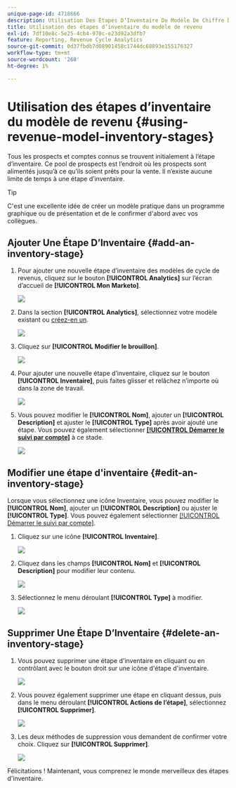 ```yaml
---
unique-page-id: 4718666
description: Utilisation Des Étapes D’Inventaire Du Modèle De Chiffre D’Affaires - Documents Marketo - Documentation Du Produit
title: Utilisation des étapes d’inventaire du modèle de revenu
exl-id: 7df10e8c-5e25-4cb4-970c-e23d92a3dfb7
feature: Reporting, Revenue Cycle Analytics
source-git-commit: 0d37fbdb7d08901458c1744dc68893e155176327
workflow-type: tm+mt
source-wordcount: '268'
ht-degree: 1%

---
```


# Utilisation des étapes d’inventaire du modèle de revenu {#using-revenue-model-inventory-stages}

Tous les prospects et comptes connus se trouvent initialement à l’étape d’inventaire. Ce pool de prospects est l’endroit où les prospects sont alimentés jusqu’à ce qu’ils soient prêts pour la vente. Il n’existe aucune limite de temps à une étape d’inventaire.

>[!TIP]
>
>C&#39;est une excellente idée de créer un modèle pratique dans un programme graphique ou de présentation et de le confirmer d&#39;abord avec vos collègues.

## Ajouter Une Étape D’Inventaire {#add-an-inventory-stage}

1. Pour ajouter une nouvelle étape d’inventaire des modèles de cycle de revenus, cliquez sur le bouton **[!UICONTROL Analytics]** sur l’écran d’accueil de **[!UICONTROL Mon Marketo]**.

   ![](assets/image2015-4-27-11-3a54-3a41.png)

1. Dans la section **[!UICONTROL Analytics]**, sélectionnez votre modèle existant ou [créez-en un](/help/marketo/product-docs/reporting/revenue-cycle-analytics/revenue-cycle-models/create-a-new-revenue-model.md).

   ![](assets/image2015-4-27-14-3a31-3a53.png)

1. Cliquez sur **[!UICONTROL Modifier le brouillon]**.

   ![](assets/image2015-4-27-12-3a10-3a49.png)

1. Pour ajouter une nouvelle étape d’inventaire, cliquez sur le bouton **[!UICONTROL Inventaire]**, puis faites glisser et relâchez n’importe où dans la zone de travail.

   ![](assets/image2015-4-28-13-3a9-3a37.png)

1. Vous pouvez modifier le **[!UICONTROL Nom]**, ajouter un **[!UICONTROL Description]** et ajuster le **[!UICONTROL Type]** après avoir ajouté une étape. Vous pouvez également sélectionner **[[!UICONTROL Démarrer le suivi par compte]](/help/marketo/product-docs/reporting/revenue-cycle-analytics/revenue-cycle-models/start-tracking-by-account-in-the-revenue-modeler.md)** à ce stade.

   ![](assets/image2015-4-27-13-3a29-3a2.png)

## Modifier une étape d&#39;inventaire {#edit-an-inventory-stage}

Lorsque vous sélectionnez une icône Inventaire, vous pouvez modifier le **[!UICONTROL Nom]**, ajouter un **[!UICONTROL Description]** ou ajuster le **[!UICONTROL Type]**. Vous pouvez également sélectionner [[!UICONTROL Démarrer le suivi par compte]](/help/marketo/product-docs/reporting/revenue-cycle-analytics/revenue-cycle-models/start-tracking-by-account-in-the-revenue-modeler.md).

1. Cliquez sur une icône **[!UICONTROL Inventaire]**.

   ![](assets/image2015-4-27-15-3a55-3a10.png)

1. Cliquez dans les champs **[!UICONTROL Nom]** et **[!UICONTROL Description]** pour modifier leur contenu.

   ![](assets/image2015-4-27-13-3a34-3a58.png)

1. Sélectionnez le menu déroulant **[!UICONTROL Type]** à modifier.

   ![](assets/image2015-4-27-13-3a36-3a52.png)

## Supprimer Une Étape D’Inventaire {#delete-an-inventory-stage}

1. Vous pouvez supprimer une étape d&#39;inventaire en cliquant ou en contrôlant avec le bouton droit sur une icône d&#39;étape d&#39;inventaire.

   ![](assets/image2015-4-28-13-3a0-3a20.png)

1. Vous pouvez également supprimer une étape en cliquant dessus, puis dans le menu déroulant **[!UICONTROL Actions de l’étape]**, sélectionnez **[!UICONTROL Supprimer]**.

   ![](assets/image2015-4-28-13-3a1-3a17.png)

1. Les deux méthodes de suppression vous demandent de confirmer votre choix. Cliquez sur **[!UICONTROL Supprimer]**.

   ![](assets/image2015-4-28-13-3a5-3a26.png)

Félicitations ! Maintenant, vous comprenez le monde merveilleux des étapes d&#39;inventaire.
